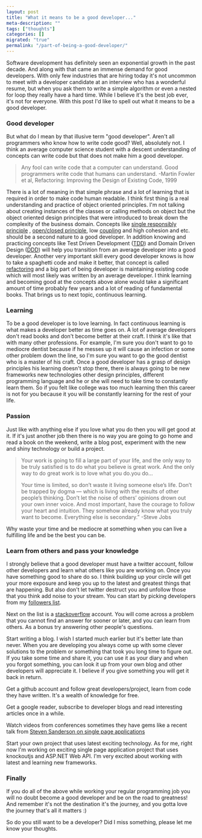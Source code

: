 ```yaml
---
layout: post
title: "What it means to be a good developer..."
meta-description: ""
tags: ["thoughts"]
categories: []
migrated: "true"
permalink: "/part-of-being-a-good-developer/"
---
```

Software development has definitely seen an exponential growth in the past decade. And along with that came an immense demand for good developers. With only few industries that are hiring today it's not uncommon to meet with a developer candidate at an interview who has a wonderful resume, but when you ask them to write a simple algorithm or even a nested for loop they really have a hard time. While I believe it's the best job ever, it's not for everyone. With this post I'd like to spell out what it means to be a good developer.

### Good developer
But what do I mean by that illusive term "good developer". Aren't all programmers who know how to write code good? Well, absolutely not. I think an average computer science student with a descent understanding of concepts can write code but that does not make him a good developer.

> Any fool can write code that a
> computer can understand. Good
> programmers write code that humans can
> understand.
> -Martin Fowler et al, Refactoring: Improving the Design of Existing Code,
> 1999

There is a lot of meaning in that simple phrase and a lot of learning that is required in order to make code human readable. I think first thing is a real understanding and practice of object oriented principles. I'm not talking about creating instances of the classes or calling methods on object but the object oriented design principles that were introduced to break down the complexity of the  business domain. Concepts like [single responsibly principle][1] , [open/closed principle][2], low [coupling][3] and high cohesion and etc. should be a second nature to a good developer. In addition knowing and practicing concepts like Test Driven Development ([TDD][4]) and Domain Driven Design ([DDD][5]) will help you transition from an average developer into a good developer. Another very important skill every good developer knows is how to take a spaghetti code and make it better, that concept is called [refactoring][6] and a big part of being developer is maintaining existing code which will most likely was written by an average developer. I think learning and becoming good at the concepts above alone would take a significant amount of time probably few years and a lot of reading of fundamental books. That brings us to next topic, continuous learning. 

### Learning

To be a good developer is to love learning. In fact continuous learning is what makes a developer better as time goes on. A lot of average developers don't read books and don't become better at their craft. I think it's like that with many other professions. For example, I'm sure you don't want to go to mediocre dentist because if he messes up it will cause an infection or some other problem down the line, so I'm sure you want to go the good dentist who is a master of his craft. Once a good developer has a grasp of design principles his learning doesn't stop there, there is always going to be new frameworks new technologies other design principles, different programming language and he or she will need to take time to constantly learn them. So if you felt like college was too much learning then this career is not for you because it you will be constantly learning for the rest of your life.

### Passion

Just like with anything else if you love what you do then you will get good at it. If it's just another job then there is no way you are going to go home and read a book on the weekend, write a blog post, experiment with the new and shiny technology or build a project. 

> Your work is going to fill a large
> part of your life, and the only way to
> be truly satisfied is to do what you
> believe is great work. And the only
> way to do great work is to love what
> you do.you do...
> 
> Your time is limited, so don’t waste it living someone else’s life. Don’t be trapped by dogma — which is living with the results of other people’s thinking. Don’t let the noise of others’ opinions drown out your own inner voice. And most important, have the courage to follow your heart and intuition. They somehow already know what you truly want to become. Everything else is secondary.” 
> -Steve Jobs



Why waste your time and be mediocre at something when you can live a fulfilling life and be the best you can be.

### Learn from others and pass your knowledge

I strongly believe that a good developer must have a twitter account, follow other developers and learn what others like you are working on. Once you have something good to share do so. I think building up your circle will get your more exposure and keep you up to the latest and greatest things that are happening. But also don't let twitter destruct you and unfollow those that you think add noise to your stream. You can start by picking developers from my [followers list][7].

Next on the list is a [stackoverflow][8] account. You will come across a problem that you cannot find an answer for sooner or later, and you can learn from others. As a bonus try answering other people's questions.

Start writing a blog. I wish I started much earlier but it's better late than never. When you are developing you always come up with some clever solutions to the problem or something that took you long time to figure out. If you take some time and share it, you can use it as your diary and when you forgot something, you can look it up from your own blog and other developers will appreciate it. I believe  if you give something you will get it back in return. 

Get a github account and follow great developers/project, learn from code they have written. It's a wealth of knowledge for free.

Get a google reader, subscribe to developer blogs and read interesting articles once in a while.

Watch videos from conferences sometimes they have gems like a recent talk from [Steven Sanderson on single page applications][9] 

Start your own project that uses latest exciting technology. As for me, right now I'm working on exciting single page application project that uses knockoutjs and ASP.NET Web API. I'm very excited about working with latest and learning new frameworks.

### Finally
If you do all of the above while working your regular programming job you will no doubt become a good developer and be on the road to greatness!  And remember it's not the destination it's the journey, and you gotta love the journey that's all it matters :) 

So do you still want to be a developer? Did I miss something, please let me know your thoughts.

  [1]: http://en.wikipedia.org/wiki/Single_responsibility_principle
  [2]: http://en.wikipedia.org/wiki/Open/closed_principle
  [3]: http://en.wikipedia.org/wiki/Coupling_(computer_programming)
  [4]: http://www.amazon.com/gp/product/0321146530/ref=as_li_qf_sp_asin_tl?ie=UTF8&tag=sermassblo-20&linkCode=as2&camp=1789&creative=9325&creativeASIN=0321146530
  [5]: http://www.amazon.com/gp/product/0321125215/ref=as_li_tf_tl?ie=UTF8&tag=sermassblo-20&linkCode=as2&camp=1789&creative=9325&creativeASIN=0321125215
  [6]: http://www.amazon.com/gp/product/0201485672?ie=UTF8&tag=sermassblo-20&linkCode=xm2&camp=1789&creativeASIN=0201485672
  [7]: https://twitter.com/#!/mercury2269/following
  [8]: http://stackoverflow.com/
  [9]: http://channel9.msdn.com/Events/TechDays/Techdays-2012-the-Netherlands/2159